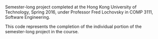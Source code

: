 Semester-long project completed at the Hong Kong University of Technology, Spring 2016, under Professor Fred Lochovsky
in COMP 3111, Software Engineering.

This code represents the completion of the individual portion of the semester-long project in the course.
